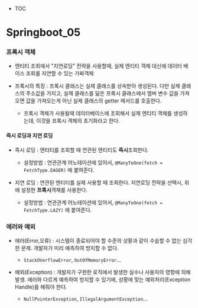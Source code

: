 - TOC

# Springboot_05

### 프록시 객체

- 엔티티 조회에서 "지연로딩" 전략을 사용할때, 실제 엔티티 객체 대신에 데이터 베이스 조회를 지연할 수 있는 가짜객체

- 프록시의 특징 : 프록시 클래스는 실제 클래스를 상속받아 생성된다. 다만 실제 클래스의 주소값을 가지고, 실제 클래스를 닮은 프록시 클래스에서 멤버 변수 값을 가져오면 값을 가져오는게 아닌 실제 클래스의 getter 메서드를 호출한다.
  
  - 프록시 객체가 사용될때 데이터베이스에 조회해서 실제 엔티티 객체를 생성하는데, 이것을 프록시 객체의 초기화라고 한다.

#### 즉시 로딩과 지연 로딩

- 즉시 로딩 : 엔티티를 조회할 때 연관된 엔티티도 **즉시**조회한다.
  
  - 설정방법 : 연관관계 어노테이션에 있어서, `@ManyToOne(fetch = FetchType.EAGER)` 에 붙여준다.

- 지연 로딩 : 연관된 엔티티를 실제 사용할 때 조회한다. 지연로딩 전략을 선택시, 위에 설정한 **프록시**객체를 사용한다.
  
  - 설정방법 : 연관관계 어노테이션에 있어서, `@ManyToOne(fetch = FetchType.LAZY)` 에 붙여준다.

### 에러와 예외

- 에러(Error,오류) : 시스템이 종료되어야 할 수준의 상황과 같이 수숩할 수 없는 심각한 문제. 개발자가 미리 예측하여 방지할 수 없다.
  
  - `StackOVerflowError`, `OutOfMemoryError`...

- 예외(Exception) : 개발자가 구현한 로직에서 발생한 실수나 사용자의 영향에 의해 발생. 에러와 다르게 예측하여 방지할 수 있기에, 상황에 맞는 예외처리(Exception Handle)를 해줘야 한다.
  
  - `NullPointerException`, `IllegalArgumentException`...
